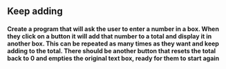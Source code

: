 ## Keep adding

#### Create a program that will ask the user to enter a number in a box. When they click on a button it will add that number to a total and display it in another box. This can be repeated as many times as they want and keep adding to the total. There should be another button that resets the total back to 0 and empties the original text box, ready for them to start again
